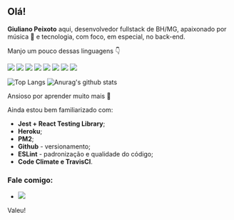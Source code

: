 ## Olá!

**Giuliano Peixoto** aqui, desenvolvedor fullstack de BH/MG, apaixonado por música :musical_note: e tecnologia, com foco, em especial, no back-end. 

Manjo um pouco dessas linguagens :point_down: 

<img src="https://img.shields.io/badge/-HTML-orange?logo=HTML5" /> <img src="https://img.shields.io/badge/-CSS-informational?logo=CSS3" /> <img src="https://img.shields.io/badge/-Javascript-yellow?logo=Javascript" /> <img src="https://img.shields.io/badge/-React-blue?logo=React" /> <img src="https://img.shields.io/badge/-Redux-blueviolet?logo=Redux" /> <img src="http://img.shields.io/badge/-MySQL-white?logo=mysql" /> <img src="http://img.shields.io/badge/-MongoDB-grey?logo=mongodb" /> <img src="http://img.shields.io/badge/-Node.Js-green?logo=node.js" />

![Top Langs](https://github-readme-stats.vercel.app/api/top-langs/?username=giulianomap&layout=compact)
![Anurag's github stats](https://github-readme-stats.vercel.app/api?username=giulianomap)

Ansioso por aprender muito mais :rocket:

Ainda estou bem familiarizado com:

* **Jest + React Testing Library**;
* **Heroku**;
* **PM2**;
* **Github** - versionamento;
* **ESLint** - padronização e qualidade do código;
* **Code Climate e TravisCI**.

### Fale comigo:

* <a href="https://www.linkedin.com/in/giuliano-peixoto/"><img src="https://img.shields.io/badge/-LinkedIn-blue?logo=LinkedIn" /> <a/>

Valeu!

